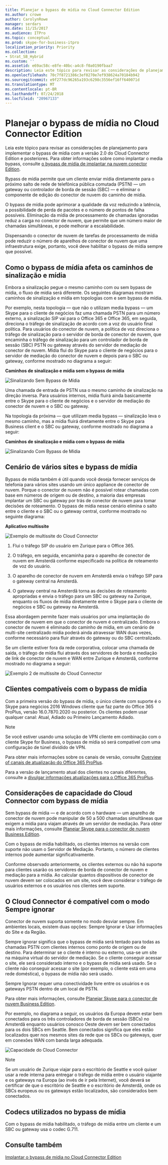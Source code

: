 ```yaml
---
title: Planejar o bypass de mídia no Cloud Connector Edition
ms.author: crowe
author: CarolynRowe
manager: serdars
ms.date: 11/15/2017
ms.audience: ITPro
ms.topic: conceptual
ms.prod: skype-for-business-itpro
localization_priority: Priority
ms.collection:
- Strat_SB_Hybrid
ms.custom: ''
ms.assetid: e69ac58c-e8fe-40bc-a4c8-f0a0190fbaa7
description: Leia este tópico para revisar as considerações de planejamento para implementar o bypass de mídia com a versão 2.0 do Cloud Connector Edition e posteriores. Para obter informações sobre como implantar o media bypass, consulte Deploy media bypass na nuvem conector Edition.
ms.openlocfilehash: 70c7f8721386c3ef0270e7ef938624a70184b942
ms.sourcegitcommit: e9f277dc96265a193c6298c3556ef16ff640071d
ms.translationtype: MT
ms.contentlocale: pt-BR
ms.lasthandoff: 07/24/2018
ms.locfileid: "20967133"
---
```

# <a name="plan-for-media-bypass-in-cloud-connector-edition"></a>Planejar o bypass de mídia no Cloud Connector Edition
 
Leia este tópico para revisar as considerações de planejamento para implementar o bypass de mídia com a versão 2.0 do Cloud Connector Edition e posteriores. Para obter informações sobre como implantar o media bypass, consulte [o bypass de mídia de implantar na nuvem conector Edition](deploy-media-bypass-in-cloud-connector.md).
  
Bypass de mídia permite que um cliente enviar mídia diretamente para o próximo salto de rede de telefônica pública comutada (PSTN) — um gateway ou controlador de borda de sessão (SBC) — e eliminar o componente de edição do conector de nuvem do caminho de mídia.
  
O bypass de mídia pode aprimorar a qualidade da voz reduzindo a latência, a possibilidade de perda de pacotes e o número de pontos de falha possíveis. Eliminação da mídia de processamento de chamadas ignoradas reduz a carga no conector de nuvem, que permite que um número maior de chamadas simultâneas, e pode melhorar a escalabilidade. 
  
 Dispensando o conector de nuvem de tarefas de processamento de mídia pode reduzir o número de aparelhos de conector de nuvem que uma infraestrutura exige, portanto, você deve habilitar o bypass de mídia sempre que possível.
  
## <a name="how-media-bypass-affects-media-and-signaling-pathways"></a>Como o bypass de mídia afeta os caminhos de sinalização e mídia

Embora a sinalização pegue o mesmo caminho com ou sem bypass de mídia, o fluxo de mídia será diferente. Os seguintes diagramas mostram caminhos de sinalização e mídia em topologias com e sem bypass de mídia.  
  
Por exemplo, nesta topologia — que não o utilizam media bypass — um Skype para o cliente de negócios faz uma chamada PSTN para um número externo, a sinalização SIP vai para o Office 365 e Office 365, em seguida, direciona o tráfego de sinalização de acordo com a voz do usuário final política. Para usuários do conector de nuvem, a política de voz direciona o tráfego de sinalização para o servidor de borda de conector de nuvem, que encaminha o tráfego de sinalização para um controlador de borda de sessão (SBC) PSTN ou gateway através do servidor de mediação de conector de nuvem. Mídia flui do Skype para o cliente de negócios para o servidor de mediação do conector de nuvem e depois para o SBC ou gateway, conforme mostrado no diagrama a seguir:
  
**Caminhos de sinalização e mídia sem o bypass de mídia**

![Sinalizando Sem Bypass de Mídia](../../media/5cd7e3bf-2565-4bd9-ad5a-f03e13c01060.png)
  
Uma chamada de entrada de PSTN usa o mesmo caminho de sinalização na direção inversa. Para usuários internos, mídia fluirá ainda basicamente entre o Skype para o cliente de negócios e o servidor de mediação do conector de nuvem e o SBC ou gateway.
  
Na topologia da próxima — que utilizam media bypass — sinalização leva o mesmo caminho, mas a mídia fluirá diretamente entre o Skype para Business client e o SBC ou gateway, conforme mostrado no diagrama a seguir:
  
**Caminhos de sinalização e mídia com o bypass de mídia**

![Sinalizando Com Bypass de Mídia](../../media/60400c38-4921-4964-89f2-5e53b68fb497.png)
  
## <a name="multi-site-scenario-and-media-bypass"></a>Cenário de vários sites e bypass de mídia

Bypass de mídia também é útil quando você deseja fornecer serviços de telefonia para vários sites usando um único appliance de conector de nuvem. Porque o conector de nuvem não é possível rotear chamadas com base em números de origem ou de destino, a maioria das empresas implantar um SBC ou gateway por trás de conector de nuvem para tomar decisões de roteamento. O bypass de mídia nesse cenário elimina o salto entre o cliente e o SBC ou o gateway central, conforme mostrado no seguinte diagrama:
  
**Aplicativo multissite**

![Exemplo de multissite do Cloud Connector](../../media/ace8dc3c-1082-46a2-b8b4-98cbf678620e.png)
  
1. Flui o tráfego SIP do usuário em Zurique para o Office 365.
    
2. O tráfego, em seguida, encaminha para o aparelho de conector de nuvem em Amsterdã conforme especificado na política de roteamento de voz do usuário.
    
3. O aparelho de conector de nuvem em Amsterdã envia o tráfego SIP para o gateway central na Amsterdã.
    
4. O gateway central na Amsterdã torna as decisões de roteamento apropriadas e envia o tráfego para um SBC ou gateway na Zurique, enquanto os fluxos de mídia diretamente entre o Skype para o cliente de negócios e SBC ou gateway na Amsterdã.
    
 Essa abordagem permite fazer mais usuários por uma implantação do conector de nuvem em que o conector de nuvem é centralizado. Embora o conector de nuvem é eliminado do caminho de mídia, em um cenário de multi-site centralizado mídia poderá ainda atravessar WAN duas vezes, conforme necessário para fluir através do gateway ou do SBC centralizado.
  
Se um cliente estiver fora da rede corporativa, colocar uma chamada de saída, o tráfego de mídia flui através dos servidores de borda e mediação de link de conector de nuvem e WAN entre Zurique e Amsterdã, conforme mostrado no diagrama a seguir:
  
![Exemplo 2 de multissite do Cloud Connector](../../media/ef95839c-4552-440e-9698-7615707a1b50.png)
  
## <a name="supported-clients-for-media-bypass"></a>Clientes compatíveis com o bypass de mídia

Com a primeira versão do bypass de mídia, o único cliente com suporte é o Skype para negócios 2016 Windows cliente que faz parte do Office 365 ProPlus, versão 16.0.7870.2020 ou posterior. Os clientes podem usar qualquer canal: Atual, Adiado ou Primeiro Lançamento Adiado. 
  
> [!NOTE]
> Se você estiver usando uma solução de VPN cliente em combinação com o cliente Skype for Business, o bypass de mídia só será compatível com uma configuração de túnel dividido de VPN. 
  
Para obter mais informações sobre os canais de versão, consulte [Overview of canais de atualização do Office 365 ProPlus](https://support.office.com/en-us/article/Overview-of-update-channels-for-Office-365-ProPlus-9ccf0f13-28ff-4975-9bd2-7e4ea2fefef4?ui=en-US&amp;rs=en-US&amp;ad=US).
  
Para a versão de lançamento atual dos clientes no canais diferentes, consulte a [divulgar informações atualizações para o Office 365 ProPlus](https://docs.microsoft.com/officeupdates/release-notes-office365-proplus). 
  
## <a name="cloud-connector-capacity-considerations-with-media-bypass"></a>Considerações de capacidade do Cloud Connector com bypass de mídia

Sem bypass de mídia — e de acordo com o hardware — um aparelho de conector de nuvem pode manipular de 50 a 500 chamadas simultâneas que exigem a mídia para viajam através de um servidor de mediação. Para obter mais informações, consulte [Planejar Skype para o conector de nuvem Business Edition](https://technet.microsoft.com/en-us/library/mt605227.aspx). 
  
Com o bypass de mídia habilitado, os clientes internos na versão com suporte não usam o Servidor de Mediação. Portanto, o número de clientes internos pode aumentar significativamente. 
  
Conforme observado anteriormente, os clientes externos ou não há suporte para clientes usarão os servidores de borda de conector de nuvem e mediação para a mídia. Ao calcular quantos dispositivos de conector de nuvem devem ser colocados em um site, você deve considerar o tráfego de usuários externos e os usuários nos clientes sem suporte.
  
## <a name="cloud-connector-supports-always-bypass-mode"></a>O Cloud Connector é compatível com o modo Sempre ignorar

Conector de nuvem suporta somente no modo desviar sempre. Em ambientes locais, existem duas opções: Sempre Ignorar e Usar informações do Site e da Região.
  
Sempre ignorar significa que o bypass de mídia será tentado para todas as chamadas PSTN com clientes internos como ponto de origem ou de destino. Para determinar se o cliente é interno ou externo, usa-se um site na máquina virtual do servidor de mediação. Se o cliente conseguir acessar o site, ele será considerado interno e o bypass de mídia será usado. Se o cliente não conseguir acessar o site (por exemplo, o cliente está em uma rede doméstica), o bypass de mídia não será usado.  
  
Sempre Ignorar requer uma conectividade livre entre os usuários e os gateways PSTN dentro de um local de PSTN. 
  
Para obter mais informações, consulte [Planejar Skype para o conector de nuvem Business Edition](https://technet.microsoft.com/en-us/library/mt605227.aspx). 
  
Por exemplo, no diagrama a seguir, os usuários da Europa devem estar bem conectados para os três controladores de borda de sessão (SBCs) no Amsterdã enquanto usuários conosco Oeste devem ser bem conectados para os dois SBCs em Seattle. Bem conectados significa que eles estão localizados quer nos mesmos sites da rede que os SBCs ou gateways, quer em conexões WAN com banda larga adequada.
  
![Capacidade do Cloud Connector](../../media/efb2269b-d44f-474e-aea8-c5158e729cfe.png)
  
> [!NOTE]
> Se um usuário de Zurique viajar para o escritório de Seattle e você quiser usar a rede interna para entregar o tráfego de mídia entre o usuário viajante e os gateways na Europa (ao invés de ir pela Internet), você deverá se certificar de que o escritório de Seattle e o escritório de Amsterdã, onde os SBCs europeus ou os gateways estão localizados, são considerados bem conectados. 
  
## <a name="codecs-used-in-media-bypass"></a>Codecs utilizados no bypass de mídia

Com o bypass de mídia habilitado, o tráfego de mídia entre um cliente e um SBC ou gateway usa o codec G.711. 
  
## <a name="see-also"></a>Consulte também

[Implantar o bypass de mídia no Cloud Connector Edition](deploy-media-bypass-in-cloud-connector.md)